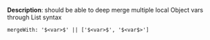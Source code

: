__Description__: should be able to deep merge multiple local Object vars through List syntax

```
mergeWith: '$<var>$' || ['$<var>$', '$<var$>']
```
